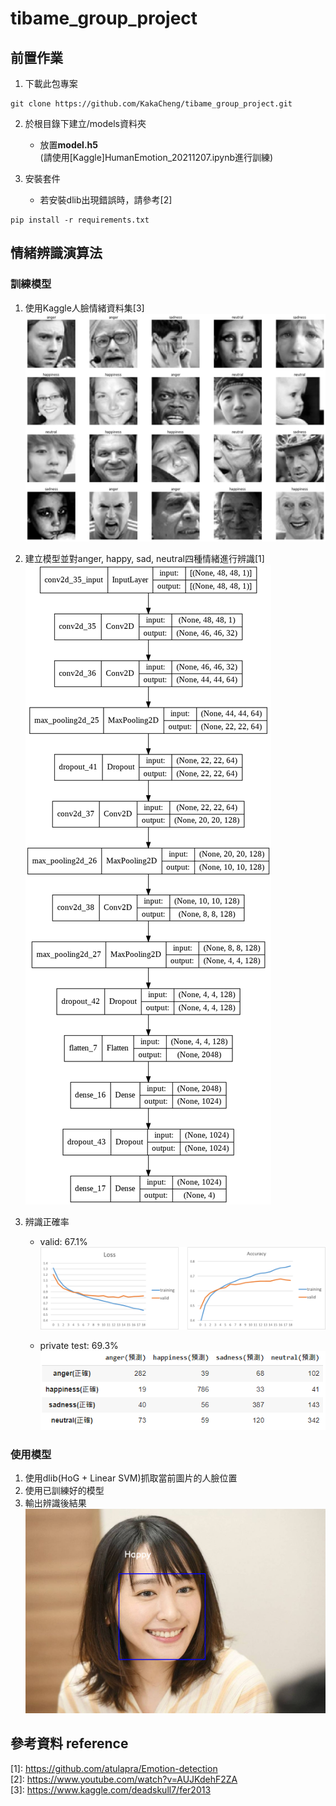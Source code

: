 # tibame_group_project

## 前置作業
1. 下載此包專案
```
git clone https://github.com/KakaCheng/tibame_group_project.git
```
2. 於根目錄下建立/models資料夾
    - 放置**model.h5**\
(請使用[Kaggle]HumanEmotion_20211207.ipynb進行訓練)

3. 安裝套件
    - 若安裝dlib出現錯誤時，請參考\[2]
```
pip install -r requirements.txt
```

## 情緒辨識演算法
### 訓練模型
1. 使用Kaggle人臉情緒資料集\[3]
![image](https://github.com/KakaCheng/tibame_group_project/blob/41ed239efb17a799b0020629882327090b9df3d1/pic/001.png)

2. 建立模型並對anger, happy, sad, neutral四種情緒進行辨識\[1]
![image](https://github.com/KakaCheng/tibame_group_project/blob/41ed239efb17a799b0020629882327090b9df3d1/pic/002.png)

3. 辨識正確率
    - valid: 67.1%\
![image](https://github.com/KakaCheng/tibame_group_project/blob/41ed239efb17a799b0020629882327090b9df3d1/pic/005.png)

    - private test: 69.3%\
![image](https://github.com/KakaCheng/tibame_group_project/blob/41ed239efb17a799b0020629882327090b9df3d1/pic/003.PNG)


### 使用模型
1. 使用dlib(HoG + Linear SVM)抓取當前圖片的人臉位置
2. 使用已訓練好的模型
3. 輸出辨識後結果
![image](https://github.com/KakaCheng/tibame_group_project/blob/41ed239efb17a799b0020629882327090b9df3d1/pic/006.png)



## 參考資料 reference
\[1]: https://github.com/atulapra/Emotion-detection \
\[2]: https://www.youtube.com/watch?v=AUJKdehF2ZA \
\[3]: https://www.kaggle.com/deadskull7/fer2013
